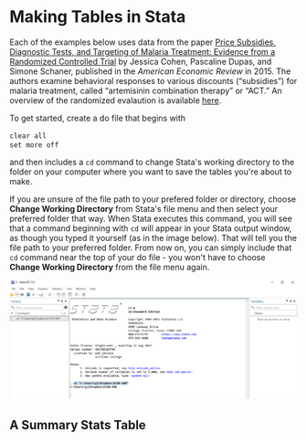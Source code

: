 # Making Tables in Stata

Each of the examples below uses data from the
paper [Price Subsidies, Diagnostic Tests, and Targeting of Malaria Treatment: Evidence from a Randomized Controlled Trial](https://www.aeaweb.org/articles?id=10.1257/aer.20130267) 
by Jessica Cohen, Pascaline Dupas, and Simone Schaner, published in the _American Economic Review_ in 2015. The authors 
examine behavioral responses to various discounts (“subsidies”) for malaria treatment, called “artemisinin combination therapy” 
or “ACT.” An overview of the randomized evalaution is available 
[here](https://www.povertyactionlab.org/sites/default/files/publication/2011.12.15-Subsidizing-Malaria.pdf).

To get started, create a do file that begins with 
```
clear all
set more off
```
and then includes a `cd` command to change Stata's working directory to the folder 
on your computer where you want to save the tables you're about to make.  

If you are unsure of the file path to your prefered folder or directory, choose 
**Change Working Directory** from Stata's file menu and then select your preferred 
folder that way.  When Stata executes this command, you will see that a command beginning with 
`cd` will appear in your Stata output window, as though you typed it yourself (as in the image below).  That will tell you 
the file path to your preferred folder.  From now on, you can simply include that `cd` command 
near the top of your do file - you won't have to choose **Change Working Directory** from the 
file menu again.

![cd command](stata-cd.png)

## A Summary Stats Table

 

